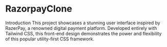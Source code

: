 # RazorpayClone
Introduction This project showcases a stunning user interface inspired by RazerPay, a renowned digital payment platform. Developed entirely with Tailwind CSS, this front-end design demonstrates the power and flexibility of this popular utility-first CSS framework. 
